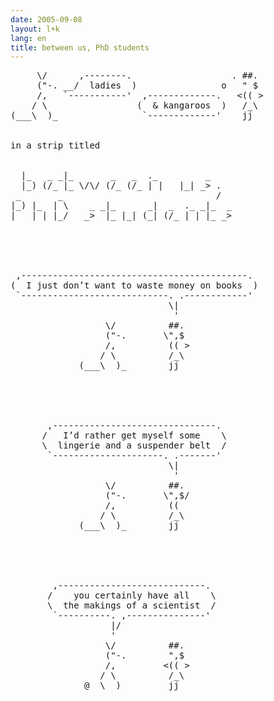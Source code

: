 ```yaml
---
date: 2005-09-08
layout: l+k
lang: en
title: between us, PhD students
---
```


<pre class='l-k'>
     \/      ,--------.                   . ##. 
     ("-. __/  ladies  )                o   " $ 
     /,   `-----------'  ,-------------.   <(( >
    / \                 (  & kangaroos  )   /_\ 
(___\  )_                `-------------'    jj  


in a strip titled


  |_   _ _|_       _   _  ._         _    
  |_) (/_ |_ \/\/ (/_ (/_ | |   |_| _> .  
 _       _                             /  
|_) |_  | \    _ _|_      _|  _  ._ _|_  _
|   | | |_/   _>  |_ |_| (_| (/_ | | |_ _>





 ,-------------------------------------------. 
(  I just don’t want to waste money on books  )
 `----------------------------. .------------' 
                              \|               
                               '               
                  \/          ##.              
                  ("-.       \",$              
                  /,          (( >             
                 / \          /_\              
             (___\  )_        jj               





       ,-------------------------------.       
      /   I’d rather get myself some    \      
      \  lingerie and a suspender belt  /      
       `---------------------. .-------'       
                              \|               
                               '               
                  \/          ##.              
                  ("-.       \",$/             
                  /,          ((               
                 / \          /_\              
             (___\  )_        jj               





        ,----------------------------.         
       /    you certainly have all    \        
       \  the makings of a scientist  /        
        `----------. ,---------------'         
                   |/                          
                   '                           
                  \/          ##.              
                  ("-.        ",$              
                  /,         <(( >             
                 / \          /_\              
              @__\  )_        jj               
</pre>
